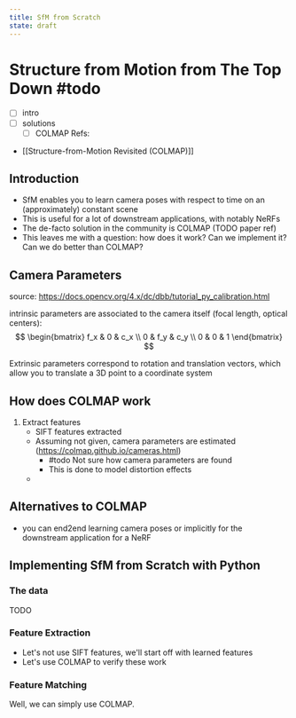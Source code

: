 ```yaml
---
title: SfM from Scratch
state: draft
---
```


# Structure from Motion from The Top Down #todo

- [ ] intro
- [ ] solutions
	- [ ] COLMAP
Refs:
- [[Structure-from-Motion Revisited (COLMAP)]]

## Introduction

- SfM enables you to learn camera poses with respect to time on an (approximately) constant scene
- This is useful for a lot of downstream applications, with notably NeRFs
- The de-facto solution in the community is COLMAP (TODO paper ref)
- This leaves me with a question: how does it work? Can we implement it? Can we do better than COLMAP?

## Camera Parameters

source: https://docs.opencv.org/4.x/dc/dbb/tutorial_py_calibration.html

intrinsic parameters are associated to the camera itself (focal length, optical centers):
$$
\begin{bmatrix}
f_x & 0 & c_x \\
0 & f_y & c_y \\
0 & 0 & 1
\end{bmatrix}
$$

Extrinsic parameters correspond to rotation and translation vectors, which allow you to translate a 3D point to a coordinate system

## How does COLMAP work

1. Extract features
	- SIFT features extracted
	- Assuming not given, camera parameters are estimated (https://colmap.github.io/cameras.html)
		- #todo Not sure how camera parameters are found
		- This is done to model distortion effects
	- 

## Alternatives to COLMAP

- you can end2end learning camera poses or implicitly for the downstream application for a NeRF

## Implementing SfM from Scratch with Python


### The data
TODO

### Feature Extraction
- Let's not use SIFT features, we'll start off with learned features
- Let's use COLMAP to verify these work

###  Feature Matching

Well, we can simply use COLMAP.
